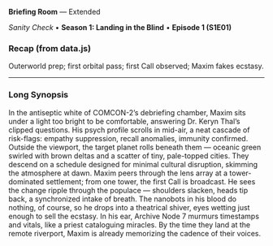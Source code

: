 **Briefing Room** — Extended

_Sanity Check_ • **Season 1: Landing in the Blind** • **Episode 1 (S1E01)**

### Recap (from data.js)
Outerworld prep; first orbital pass; first Call observed; Maxim fakes ecstasy.

---

### Long Synopsis

In the antiseptic white of COMCON-2’s debriefing chamber, Maxim sits under a light too bright to be comfortable, answering Dr. Keryn Thal’s clipped questions. His psych profile scrolls in mid-air, a neat cascade of risk-flags: empathy suppression, recall anomalies, immunity confirmed. Outside the viewport, the target planet rolls beneath them — oceanic green swirled with brown deltas and a scatter of tiny, pale-topped cities.
They descend on a schedule designed for minimal cultural disruption, skimming the atmosphere at dawn. Maxim peers through the lens array at a tower-dominated settlement; from one tower, the first Call is broadcast. He sees the change ripple through the populace — shoulders slacken, heads tip back, a synchronized intake of breath. The nanobots in his blood do nothing, of course, so he drops into a theatrical shiver, eyes wetting just enough to sell the ecstasy. In his ear, Archive Node 7 murmurs timestamps and vitals, like a priest cataloguing miracles. By the time they land at the remote riverport, Maxim is already memorizing the cadence of their voices.